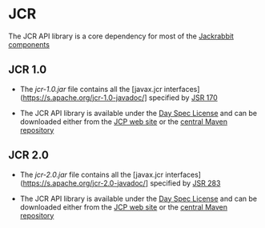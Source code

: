 JCR
=====

The JCR API library is a core dependency for most of the [Jackrabbit components](jackrabbit-components.html)

JCR 1.0
--------
* The *jcr-1.0.jar* file contains all the [javax.jcr interfaces](https://s.apache.org/jcr-1.0-javadoc/]
specified by [JSR 170](http://jcp.org/en/jsr/detail?id=170)


* The JCR API library is available under the [Day Spec License](https://s.apache.org/jcr-1.0-spec/license.html)
and can be downloaded either from the [JCP web site](http://jcp.org/aboutJava/communityprocess/final/jsr170/index.html)
or the [central Maven repository](http://repo1.maven.org/maven2/javax/jcr/jcr/1.0/)

JCR 2.0
--------
* The *jcr-2.0.jar* file contains all the [javax.jcr interfaces](https://s.apache.org/jcr-2.0-javadoc/]
specified by [JSR 283](http://jcp.org/en/jsr/detail?id=283)


* The JCR API library is available under the [Day Spec License](https://s.apache.org/jcr-2.0-spec/license.html)
and can be downloaded either from the [JCP web site](http://jcp.org/aboutJava/communityprocess/final/jsr283/index.html)
or the [central Maven repository](http://repo1.maven.org/maven2/javax/jcr/jcr/2.0/)
